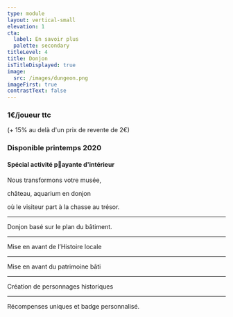 ```yaml
---
type: module
layout: vertical-small
elevation: 1
cta:
  label: En savoir plus
  palette: secondary
titleLevel: 4
title: Donjon
isTitleDisplayed: true
image:
  src: /images/dungeon.png
imageFirst: true
contrastText: false
---
```


### **1€/joueur ttc**
(+ 15% au delà d'un prix de revente de 2€)

### Disponible printemps 2020

#### Spécial activité payante d'intérieur

Nous transformons votre musée,

château, aquarium en donjon

où le visiteur part à la chasse au trésor.

---
Donjon basé sur le plan du bâtiment.

---
Mise en avant de l’Histoire locale

---
Mise en avant du patrimoine bâti

---
Création de personnages historiques

---
Récompenses uniques et badge personnalisé.
